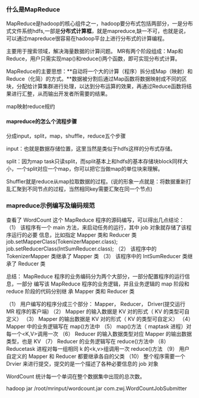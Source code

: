 

### 什么是MapReduce

MapReduce是hadoop的核心组件之一，hadoop要分布式包括两部分，一是分布式文件系统hdfs,一部是**分布式计算框**，就是mapreduce,缺一不可，也就是说，可以通过mapreduce很容易在hadoop平台上进行分布式的计算编程。

主要用于搜索领域，解决海量数据的计算问题。
MR有两个阶段组成：Map和Reduce，用户只需实现map()和reduce()两个函数，即可实现分布式计算。

MapReduce的主要思想：**自动将一个大的计算（程序）拆分成Map（映射）和Reduce（化简）的方式。**数据被分割后通过Map函数将数据映射成不同的区块，分配给计算集群进行处理，以达到分布运算的效果，再通过Reduce函数将结果进行汇整，从而输出开发者所需要的结果。





map映射reduce规约 









#### mapreduce的怎么个流程步骤

分成input，split，map，shuffle，reduce五个步骤



input：也就是数据存储位置，这里当然是类似于hdfs这样的分布式存储。

split：因为map task只读split，而split基本上和hdfs的基本存储块block同样大小，一个split对应一个map，你可以把它当做map的单位块来理解。

Shuffler就是reduce从map拉取数据的过程。(说的形象一点就是：将数据重新打乱汇聚到不同节点的过程，当然相同key需要汇聚在同一个节点)









### mapreduce示例编写及编码规范



查看了 WordCount 这个 MapReduce 程序的源码编写，可以得出几点结论：
（1） 该程序有一个 main 方法，来启动任务的运行，其中 job 对象就存储了该程序运行的必要 信息，比如指定 Mapper 类和 Reducer 类
job.setMapperClass(TokenizerMapper.class);
job.setReducerClass(IntSumReducer.class);
（2） 该程序中的 TokenizerMapper 类继承了 Mapper 类
（3） 该程序中的 IntSumReducer 类继承了 Reducer 类



总结： MapReduce 程序的业务编码分为两个大部分，一部分配置程序的运行信息，一部分 编写该 MapReduce 程序的业务逻辑，并且业务逻辑的 map 阶段和 reduce 阶段的代码分别继 承 Mapper 类和 Reducer 类





（1） 用户编写的程序分成三个部分： Mapper， Reducer， Driver(提交运行 MR 程序的客户端)
（2） Mapper 的输入数据是 KV 对的形式（ KV 的类型可自定义）
（3） Mapper 的输出数据是 KV 对的形式（ KV 的类型可自定义）
（4） Mapper 中的业务逻辑写在 map()方法中
（5） map()方法（ maptask 进程）对每一个<K,V>调用一次
（6） Reducer 的输入数据类型对应 Mapper 的输出数据类型，也是 KV
（7） Reducer 的业务逻辑写在 reduce()方法中
（8） Reducetask 进程对每一组相同 k 的<k,v>组调用一次 reduce()方法
（9） 用户自定义的 Mapper 和 Reducer 都要继承各自的父类
（10） 整个程序需要一个 Drvier 来进行提交，提交的是一个描述了各种必要信息的 job 对象



















WordCount 统计每一个单词在整个数据集中出现的总次数。

hadoop jar /root/mrinput/wordcount.jar com.zwj.WordCountJobSubmitter